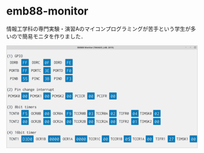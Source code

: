 # emb88-monitor

情報工学科の専門実験・演習Aのマイコンプログラミングが苦手という学生が多いので簡易モニタを作りました．

![専門実験の学生用に開発中](https://github.com/takago/emb88-monitor/blob/master/screenshot.png)

